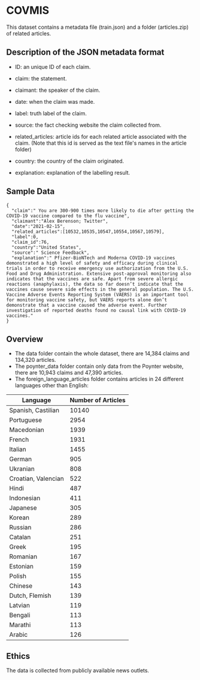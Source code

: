 # COVMIS

This dataset contains a metadata file (train.json) and a folder (articles.zip) of related articles. 


## Description of the JSON metadata format
- ID: an unique ID of each claim.
- claim: the statement.
- claimant: the speaker of the claim.
- date: when the claim was made.
- label: truth label of the claim.
- source: the fact checking website the claim collected from.
- related_articles: article ids for each related article associated with the claim. 
(Note that this id is served as the text file's names in the article folder)

- country: the country of the claim originated.
- explanation: explanation of the labelling result. 

## Sample Data
```
{
  "claim":" You are 300-900 times more likely to die after getting the COVID-19 vaccine compared to the flu vaccine",
  "claimant":"Alex Berenson; Twitter",
  "date":"2021-02-15",
  "related_articles":[10532,10535,10547,10554,10567,10579],
  "label":0,
  "claim_id":76,
  "country":"United States",
  "source":" Science Feedback",
  "explanation":" Pfizer-BioNTech and Moderna COVID-19 vaccines demonstrated a high level of safety and efficacy during clinical trials in order to receive emergency use authorization from the U.S. Food and Drug Administration. Extensive post-approval monitoring also indicates that the vaccines are safe. Apart from severe allergic reactions (anaphylaxis), the data so far doesn’t indicate that the vaccines cause severe side effects in the general population. The U.S. Vaccine Adverse Events Reporting System (VAERS) is an important tool for monitoring vaccine safety, but VAERS reports alone don’t demonstrate that a vaccine caused the adverse event. Further investigation of reported deaths found no causal link with COVID-19 vaccines."
}
```
## Overview
- The data folder contain the whole dataset, there are 14,384 claims and 134,320 articles.
- The poynter_data folder contain only data from the Poynter website, there are 10,943 claims and 47,390 articles.
- The foreign_language_articles folder contains articles in 24 different languages other than English:

| Language | Number of Articles |
| --- | --- |
| Spanish, Castilian | 10140 |
| Portuguese | 2954 |
| Macedonian | 1939 |
| French | 1931 |
| Italian | 1455 |
| German | 905 |
| Ukranian | 808 |
| Croatian, Valencian | 522 |
| Hindi | 487 |
| Indonesian | 411 |
| Japanese | 305 |
| Korean | 289 |
| Russian | 286 |
| Catalan | 251 |
| Greek | 195 |
| Romanian | 167 |
| Estonian | 159 |
| Polish | 155 |
| Chinese | 143 |
| Dutch, Flemish | 139 |
| Latvian | 119 |
| Bengali | 113 |
| Marathi | 113 |
| Arabic | 126 |

## Ethics
The data is collected from publicly available news outlets. 
